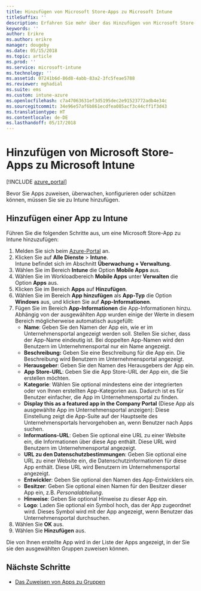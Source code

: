 ```yaml
---
title: Hinzufügen von Microsoft Store-Apps zu Microsoft Intune
titleSuffix: ''
description: Erfahren Sie mehr über das Hinzufügen von Microsoft Store-Apps (Windows Store) in Microsoft Intune.
keywords: ''
author: Erikre
ms.author: erikre
manager: dougeby
ms.date: 05/15/2018
ms.topic: article
ms.prod: ''
ms.service: microsoft-intune
ms.technology: ''
ms.assetid: 07241b6d-86d8-4abb-83a2-3fc5feae5788
ms.reviewer: mghadial
ms.suite: ems
ms.custom: intune-azure
ms.openlocfilehash: c7a47063631ef3d5195dec2e91523772adb4e34c
ms.sourcegitcommit: 34e96e57af6b861ecdfea085acf3c44cff1f3d43
ms.translationtype: HT
ms.contentlocale: de-DE
ms.lasthandoff: 05/17/2018
---
```

# <a name="add-microsoft-store-apps-to-microsoft-intune"></a>Hinzufügen von Microsoft Store-Apps zu Microsoft Intune

[!INCLUDE [azure_portal](./includes/azure_portal.md)]

Bevor Sie Apps zuweisen, überwachen, konfigurieren oder schützen können, müssen Sie sie zu Intune hinzufügen. 

## <a name="add-an-app-to-intune"></a>Hinzufügen einer App zu Intune
Führen Sie die folgenden Schritte aus, um eine Microsoft Store-App zu Intune hinzuzufügen:

1. Melden Sie sich beim [Azure-Portal](https://portal.azure.com) an.
2. Klicken Sie auf **Alle Dienste** > **Intune**.  
    Intune befindet sich im Abschnitt **Überwachung + Verwaltung**.
3. Wählen Sie im Bereich **Intune** die Option **Mobile Apps** aus.
4. Wählen Sie im Workloadbereich **Mobile Apps** unter **Verwalten** die Option **Apps** aus.
5. Klicken Sie im Bereich **Apps** auf **Hinzufügen**.
6. Wählen Sie im Bereich **App hinzufügen** als **App-Typ** die Option **Windows** aus, und klicken Sie auf **App-Informationen**.
7. Fügen Sie im Bereich **App-Informationen** die App-Informationen hinzu. Abhängig von der ausgewählten App wurden einige der Werte in diesem Bereich möglicherweise automatisch ausgefüllt:
    - **Name**: Geben Sie den Namen der App ein, wie er im Unternehmensportal angezeigt werden soll. Stellen Sie sicher, dass der App-Name eindeutig ist. Bei doppelten App-Namen wird den Benutzern im Unternehmensportal nur ein Name angezeigt.
    - **Beschreibung:** Geben Sie eine Beschreibung für die App ein. Die Beschreibung wird Benutzern im Unternehmensportal angezeigt.
    - **Herausgeber**: Geben Sie den Namen des Herausgebers der App ein.
    - **App Store-URL**: Geben Sie die App Store-URL der App ein, die Sie erstellen möchten.
    - **Kategorie**: Wählen Sie optional mindestens eine der integrierten oder von Ihnen erstellten App-Kategorien aus. Dadurch ist es für Benutzer einfacher, die App im Unternehmensportal zu finden.
    - **Display this as a featured app in the Company Portal** (Diese App als ausgewählte App im Unternehmensportal anzeigen): Diese Einstellung zeigt die App-Suite auf der Hauptseite des Unternehmensportals hervorgehoben an, wenn Benutzer nach Apps suchen.
    - **Informations-URL**: Geben Sie optional eine URL zu einer Website ein, die Informationen über diese App enthält. Diese URL wird Benutzern im Unternehmensportal angezeigt.
    - **URL zu den Datenschutzbestimmungen**: Geben Sie optional eine URL zu einer Website ein, die Datenschutzinformationen für diese App enthält. Diese URL wird Benutzern im Unternehmensportal angezeigt.
    - **Entwickler**: Geben Sie optional den Namen des App-Entwicklers ein.
    - **Besitzer**: Geben Sie optional einen Namen für den Besitzer dieser App ein, z.B. *Personalabteilung*.
    - **Hinweise**: Geben Sie optional Hinweise zu dieser App ein.
    - **Logo**: Laden Sie optional ein Symbol hoch, das der App zugeordnet wird. Dieses Symbol wird mit der App angezeigt, wenn Benutzer das Unternehmensportal durchsuchen.
8. Wählen Sie **OK** aus.
9. Wählen Sie **Hinzufügen** aus.

Die von Ihnen erstellte App wird in der Liste der Apps angezeigt, in der Sie sie den ausgewählten Gruppen zuweisen können. 

## <a name="next-steps"></a>Nächste Schritte
- [Das Zuweisen von Apps zu Gruppen](apps-deploy.md)
